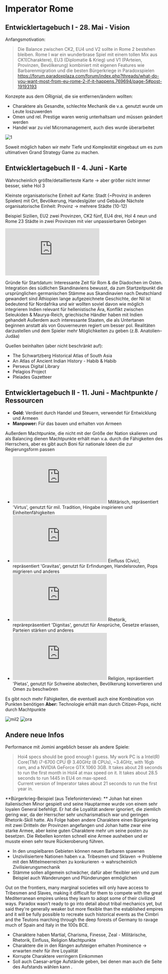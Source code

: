 # Imperator Rome

## Entwicklertagebuch I - 28. Mai - Vision

Anfangsmotivation:
> Die Balance zwischen CK2, EU4 und V2 sollte in Rome 2 bestehen bleiben. Rome I war ein wunderbrase Spiel mit einem tollen Mix aus CK1(Charaktere), EU3 (Diplomatie & Krieg) und V1 (PArteien, Provinzen, Bevölkerung) kombiniert mit eigenen Features wie Barbarenmigration und die besten Bürgerkriege in Paradoxspielen https://forum.paradoxplaza.com/forum/index.php?threads/what-do-you-want-most-from-eu-rome-2-if-it-happens.769694/page-5#post-19193193

Konzepte aus dem ORignial, die sie entfernen/ändern wollten:
* Charaktere als Gesandte, schlechte Mechanik die v.a. genutzt wurde um Leute loszuwerden
* Omen und rel. Prestige waren wenig unterhaltsam und müssen geändert werden
* Handel war zu viel Micromanagement, auch dies wurde überarbeitet

![1](https://forumcontent.paradoxplaza.com/public/361060/2018_05_28_2.png)

Soweit möglich haben wir mehr Tiefe und Komplexität eingebaut um es zum ultimativen Grand Strategy Game zu machen.

## Entwicklertagebuch II - 4. Juni - Karte

Wahrscheinlich größte/detaillierteste Karte -> aber größer nicht immer besser, siehe HoI 3

Kleinste organisatorische Einheit auf Karte: Stadt (~Provinz in anderen Spielen) mit Ort, Bevölkerung, Handeslgüter und Gebäude
Nächste organisatorische Einheit: Provinz -> mehrere Städte (10-12)

Beispiel Sizilien, EU2 zwei Provinzen, CK2 fünf, EU4 drei, HoI 4 neun und Rome 23 Städte in zwei Provinzen mit vier unpassierbaren Gebirgen

![2](https://forum.paradoxplaza.com/forum/index.php?attachments/2018_06_04_6-png.376350)

Gründe für Startdatum: Interessante Zeit für Rom & die Diadochen im Osten.
Integration des südlichen Skandinaviens bewusst, da zum Startzeitpunkt die ursprünglichen germanischen Stämme aus Skandinavien nach Deutschland gewandert sind
Äthiopien lange aufgezeichnete Geschichte, der Nil ist bedeutend für Nordafrika und wir wollten soviel davon wie möglich integrieren
Indien relevant für hellenistische Ära, Konflikt zwischen Seleukiden & Maurya-Reich, griechische Händler haben mit Indien gehandelt
Außerdem auch interessante Staaten, die als Untertanen beginnen anstatt als von Gouverneuren regiert um besser pol. Realitäten darzustellen und dem Spieler mehr Möglichkeiten zu geben (z.B. Anatolien– Judäa)

Quellen beinhalten (aber nicht beschränkt auf):

* The Schwartzberg Historical Atlas of South Asia
* An Atlas of Ancient Indian History - Habib & Habib
* Perseus Digital Library
* Pelagios Project
* Pleiades Gazetteer

## Entwicklertagebuch II - 11. Juni - Machtpunkte / Ressourcen

* **Gold:** Verdient durch Handel und Steuern, verwendet für Entwicklung und Armeen
* **Manpower:** Für das bauen und erhalten von Armeen

Außerdem Machtpunkte, die nicht mit der Größe der Nation skalieren und als Balancing dienen
Machtpunkte erhält man v.a. durch die Fähigkeiten des Herrschers, aber es gibt auch Boni für nationale Ideen die zur Regierungsform passen

* ![mil](https://forum.paradoxplaza.com/forum/index.php?attachments/military-png.379145/) Militärisch, repräsentiert 'Virtus', genutzt für mil. Tradition, Hingabe inspirieren und Einheitenfähigkeiten
* ![civic](https://forum.paradoxplaza.com/forum/index.php?attachments/civic-png.379144/) Einfluss (Civic), repräsentiert 'Gravitas', genutzt für Erfindungen, Handelsrouten, Pops migrieren und anderes
* ![oratory](https://forum.paradoxplaza.com/forum/index.php?attachments/oratory-png.379146/) Rhetorik, reprärepräsentiert 'Dignitas', genutzt für Ansprüche, Gesetze erlassen, Parteien stärken und anderes
* ![religion](https://forum.paradoxplaza.com/forum/index.php?attachments/religious-png.379147/) Religion, repräsentiert 'Pietas', genutzt für Schweine abstechen, Bevölkerung konvertieren und Omen zu beschwören

Es gibt noch mehr Fähigkeiten, die eventuell auch eine Kombination von Punkten benötigen
**Aber:** Technologie erhält man durch Citizen-Pops, nicht durch Machtpunkte

![mil2](https://cdn.discordapp.com/attachments/456336207786278925/456336282193362945/mil.JPG)
![ora](https://cdn.discordapp.com/attachments/456336207786278925/456336284533915648/ora.JPG)


## Andere neue Infos


Performance mit Jomini angeblich besser als andere Spiele:
>Hoi4 specs should be good enough I guess.
>My work PC is a Intel(R) Core(TM) i7-6700 CPU @ 3.40GHz (8 CPUs), ~3.4GHz, with 16gb ram, and a NVIDIA GeForce GTX 1060 3GB.
>It takes about 28 seconds to run the first month in HoI4 at max speed on it.
>It takes about 28.5 seconds to run 1445 in EU4 on max-speed.  
>Current version of Imperator takes about 21 seconds to run the first year in.

**Bürgerkrieg-Beispiel (aus Telefoninterview):  **
Johan hat einen italienischen Minor gespielt und seine Hauptarmee wurde von einem sehr loyalen General befehligt. Er hat die Loyalität anderer ignoriert, die ziemlich gering war, da der Herrscher sehr uncharismatisch war und geringen Rhetorik-Skill hatte.
Als Folge haben andere Charaktere einen Bürgerkrieg mit zwei Dritteln der Provinzen angefangen und Johan hatte zwar eine starke Armee, aber keine guten Charaktere mehr um seine posten zu besetzen. Die Rebellen konnten schnell eine Armee ausheben und er musste einen sehr teure Rückeroberung führen.


* In den unspielbaren Gebieten können neuen Barbaren spawnen
* Unzivilisiertere Nationen haben v.a. Tribesmen und Sklaven -> Probleme mit den Mittelmeerreichen zu konkurieren -> wahrscheinlich Zivilisierungsmechanik
* Stämme sollen allgemein schwächer, dafür aber flexibler sein und zum Beispiel auch Wanderungen und Plünderungen ermöglichen


Out on the frontiers, many marginal societies will only have access to Tribesmen and Slaves, making it difficult for them to compete with the great Mediterranean empires unless they learn to adopt some of their civilized ways. Paradox wasn’t ready to go into detail about tribal mechanics yet, but said they're generally weaker but more flexible than the established empires and it will be fully possible to recreate such historical events as the Cimbri and the Teutons marching through the deep forests of Germany to ravage much of Spain and Italy in the 100s BCE.

* Charaktere haben Martial, Charisma, Finesse, Zeal - Militärische, Rhetorik, Einfluss, Religion Machtpunkte
* Charaktere die in den Rängen aufsteigen erhalten Prominence -> erwarten mehr für ihre Loyalität
* Korrupte Charaktere verringern Einkommen
* Soll auch Caesar-artige Aufstände geben, bei denen man auch die Seite des Aufstands wählen kann .
